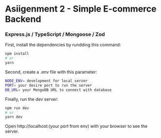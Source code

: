 # Asiigenment 2 - Simple E-commerce Backend

### Express.js / TypeScript / Mongoose / Zod

First, install the dependencies by rundding this command:

```bash
npm install
# or
yarn
```

Second, create a .env file with this parameter:

```bash
NODE_ENV= development for local server
PORT= your desire port to run the server
DB_URL= your MongoDB URL to connect with database
```

Finally, run the dev server:

```bash
npm run dev
# or
yarn dev
```

Open http://localhost:(your port from env) with your browser to see the server.
